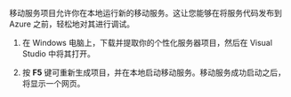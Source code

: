 

移动服务项目允许你在本地运行新的移动服务。这让您能够在将服务代码发布到 Azure 之前，轻松地对其进行调试。

1. 在 Windows 电脑上，下载并提取你的个性化服务器项目，然后在 Visual Studio 中将其打开。

2. 按 **F5** 键可重新生成项目，并在本地启动移动服务。移动服务成功启动之后，将显示一个网页。

<!---HONumber=Mooncake_1221_2015-->